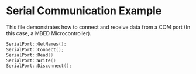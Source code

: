 # Serial Communication Example

This file demonstrates how to connect and receive data from a COM port (In this case, a MBED Microcontroller).

```cpp
SerialPort::GetNames();
SerialPort::Connect();
SerialPort::Read()
SerialPort::Write()
SerialPort::Disconnect();
```